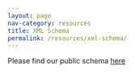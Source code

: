 ```yaml
---
layout: page
nav-category: resources
title: XML Schema
permalink: /resources/xml-schema/
---
```


Please find our public schema 
<a href="https://github.com/EARTHTIME/Schema" target="_blank">here</a>
